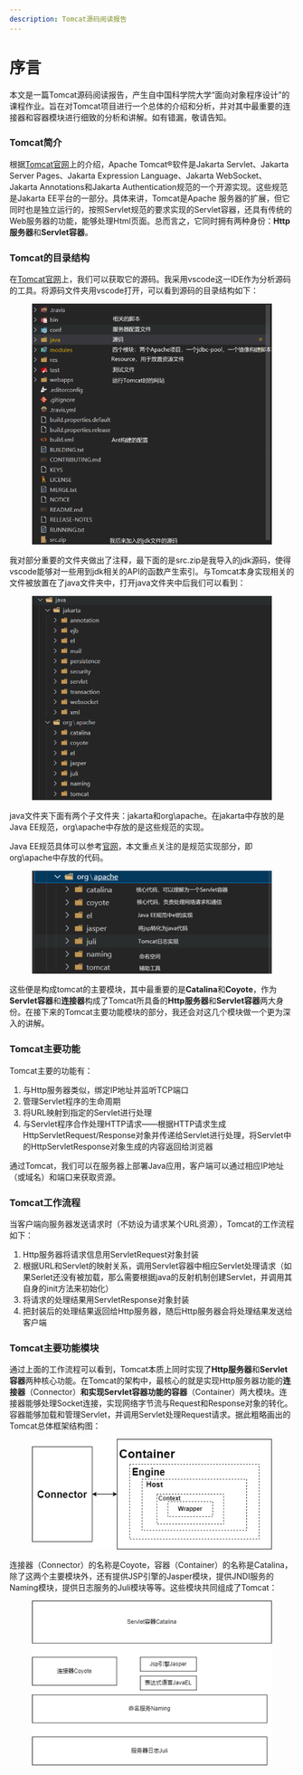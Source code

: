 ```yaml
---
description: Tomcat源码阅读报告
---
```


# 序言

本文是一篇Tomcat源码阅读报告，产生自中国科学院大学“面向对象程序设计”的课程作业。旨在对Tomcat项目进行一个总体的介绍和分析，并对其中最重要的连接器和容器模块进行细致的分析和讲解。如有错漏，敬请告知。

### Tomcat简介

根据[Tomcat官网](https://tomcat.apache.org/)上的介绍，Apache Tomcat®软件是Jakarta Servlet、Jakarta Server Pages、Jakarta Expression Language、Jakarta WebSocket、Jakarta Annotations和Jakarta Authentication规范的一个开源实现。这些规范是Jakarta EE平台的一部分。具体来讲，Tomcat是Apache 服务器的扩展，但它同时也是独立运行的，按照Servlet规范的要求实现的Servlet容器，还具有传统的Web服务器的功能，能够处理Html页面。总而言之，它同时拥有两种身份：**Http服务器**和**Servlet容器**。

### Tomcat的目录结构

在[Tomcat官网](https://tomcat.apache.org/)上，我们可以获取它的源码。我采用vscode这一IDE作为分析源码的工具。将源码文件夹用vscode打开，可以看到源码的目录结构如下：

<figure><img src=".gitbook/assets/code1.png" alt=""><figcaption></figcaption></figure>

我对部分重要的文件夹做出了注释，最下面的是src.zip是我导入的jdk源码，使得vscode能够对一些用到jdk相关的API的函数产生索引。与Tomcat本身实现相关的文件被放置在了java文件夹中，打开java文件夹中后我们可以看到：

<figure><img src=".gitbook/assets/java_code.png" alt=""><figcaption></figcaption></figure>

java文件夹下面有两个子文件夹：jakarta和org\apache。在jakarta中存放的是Java EE规范，org\apache中存放的是这些规范的实现。

Java EE规范具体可以参考[官网](https://jakarta.ee/specifications/)，本文重点关注的是规范实现部分，即org\apache中存放的代码。

<figure><img src=".gitbook/assets/org (1).png" alt=""><figcaption></figcaption></figure>

这些便是构成tomcat的主要模块，其中最重要的是**Catalina**和**Coyote**，作为**Servlet容器**和**连接器**构成了Tomcat所具备的**Http服务器**和**Servlet容器**两大身份。在接下来的Tomcat主要功能模块的部分，我还会对这几个模块做一个更为深入的讲解。



### Tomcat主要功能

Tomcat主要的功能有：

1. 与Http服务器类似，绑定IP地址并监听TCP端口
2. 管理Servlet程序的生命周期
3. 将URL映射到指定的Servlet进行处理
4. 与Servlet程序合作处理HTTP请求——根据HTTP请求生成HttpServletRequest/Response对象并传递给Servlet进行处理，将Servlet中的HttpServletResponse对象生成的内容返回给浏览器

通过Tomcat，我们可以在服务器上部署Java应用，客户端可以通过相应IP地址（或域名）和端口来获取资源。

### Tomcat工作流程

当客户端向服务器发送请求时（不妨设为请求某个URL资源），Tomcat的工作流程如下：

1. Http服务器将请求信息用ServletRequest对象封装
2. 根据URL和Servlet的映射关系，调用Servlet容器中相应Servlet处理请求（如果Serlet还没有被加载，那么需要根据java的反射机制创建Servlet，并调用其自身的init方法来初始化）
3. 将请求的处理结果用ServletResponse对象封装
4. 把封装后的处理结果返回给Http服务器，随后Http服务器会将处理结果发送给客户端

### Tomcat主要功能模块

通过上面的工作流程可以看到，Tomcat本质上同时实现了**Http服务器**和**Servlet容器**两种核心功能。在Tomcat的架构中，最核心的就是实现Http服务器功能的**连接器**（Connector）**和实现Servlet容器功能的容器**（Container）两大模块。连接器能够处理Socket连接，实现网络字节流与Request和Response对象的转化。容器能够加载和管理Servlet，并调用Servlet处理Request请求。据此粗略画出的Tomcat总体框架结构图：

<figure><img src=".gitbook/assets/structure.png" alt=""><figcaption></figcaption></figure>

连接器（Connector）的名称是Coyote，容器（Container）的名称是Catalina，除了这两个主要模块外，还有提供JSP引擎的Jasper模块，提供JNDI服务的Naming模块，提供日志服务的Juli模块等等。这些模块共同组成了Tomcat：

<figure><img src=".gitbook/assets/module.png" alt=""><figcaption></figcaption></figure>
